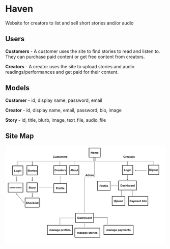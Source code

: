 # Haven
Website for creators to list and sell short stories and/or audio 

## Users

**Customers** - A customer uses the site to find stories to read and listen to. They can purchase paid content or get free content from creators.

**Creators** - A creator uses the site to upload stories and audio readings/performances and get paid for their content. 

## Models

**Customer** - id, display name, password, email

**Creator** - id, display name, email, password, bio, image

**Story** - id, title, blurb, image, text_file, audio_file

## Site Map
![alt text](https://github.com/mrg498/erotica-marketplace/blob/main/specs/haven_site-map.png)


